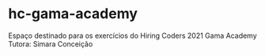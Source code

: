 # hc-gama-academy
Espaço destinado para os exercícios do Hiring Coders 2021 Gama Academy
Tutora: Simara Conceição
